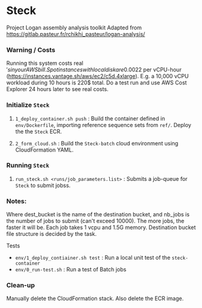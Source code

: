 # Steck
Project Logan assembly analysis toolkit
Adapted from https://gitlab.pasteur.fr/rchikhi_pasteur/logan-analysis/

### Warning / Costs
Running this system costs real $'s in your AWS bill. Spot instances with local disk are 0.0022$ per vCPU-hour (https://instances.vantage.sh/aws/ec2/c5d.4xlarge). E.g. a 10,000 vCPU workload during 10 hours is 220$ total. Do a test run and use AWS Cost Explorer 24 hours later to see real costs.

### Initialize `Steck`

1. `1_deploy_container.sh push` : Build the container defined in `env/Dockerfile`, importing reference sequence sets from `ref/`. Deploy the the `Steck` ECR.

2. `2_form_cloud.sh` : Build the `Steck-batch` cloud environment using CloudFormation YAML.

### Running `Steck`

1. `run_steck.sh <runs/job_parameters.list>` : Submits a job-queue for `Steck` to submit jobss.


### Notes: 

Where dest_bucket is the name of the destination bucket, and nb_jobs is the number of jobs to submit (can't exceed 10000). The more jobs, the faster it will be. Each job takes 1 vcpu and 1.5G memory. Destination bucket file structure is decided by the task.

Tests
- `env/1_deploy_contiainer.sh test` : Run a local unit test of the `steck-container`
- `env/0_run-test.sh` : Run a test of Batch jobs

### Clean-up
Manually delete the CloudFormation stack. Also delete the ECR image.